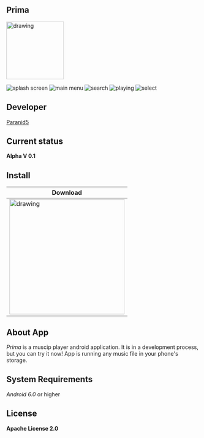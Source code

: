 **Prima**
------------------------
[<img src="app/src/main/res/drawable/license.png" alt="drawing" width="150"/>](https://github.com/MoAlyousef/soloud-rs/blob/master/LICENSE)

![splash screen](app/src/main/res/drawable/splash.png)
![main menu](app/src/main/res/drawable/main_menu.jpg)
![search](app/src/main/res/drawable/search.jpg)
![playing](app/src/main/res/drawable/playing.jpg)
![select](app/src/main/res/drawable/select.jpg)

**Developer**
------------------------
[Paranid5](https://github.com/dinaraparanid)

**Current status**
------------------------
**Alpha V 0.1**

**Install**
-----------------------

| **Download** |
|-|
| [<img src="app/src/main/res/drawable/download_icon.png" alt="drawing" width="300"/>](prima.apk)| 

**About App**
-----------------------

*Prima* is a muscip player android application. It is in a development process, but you can try it now! App is running any music file in your phone's storage.

**System Requirements**
-----------------------
*Android 6.0* or higher

**License**
-----------------------
**Apache License 2.0**